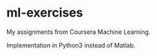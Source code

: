 # ml-exercises

My assignments from Coursera Machine Learning.

Implementation in Python3 instead of Matlab.
